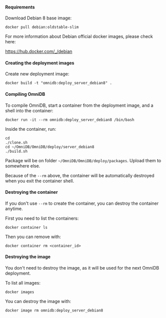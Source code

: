 #### Requirements

Download Debian 8 base image:

```
docker pull debian:oldstable-slim
```

For more information about Debian official docker images, please check here:

https://hub.docker.com/_/debian


#### Creating the deployment images

Create new deployment image:

```
docker build -t "omnidb:deploy_server_debian8" .
```


#### Compiling OmniDB

To compile OmniDB, start a container from the deployment image, and a shell into
the container:

```
docker run -it --rm omnidb:deploy_server_debian8 /bin/bash
```

Inside the container, run:

```
cd
./clone.sh
cd ~/OmniDB/OmniDB/deploy/server_debian8
./build.sh
```

Package will be on folder `~/OmniDB/OmniDB/deploy/packages`. Upload them to
somewhere else.

Because of the `--rm` above, the container will be automatically destroyed when
you exit the container shell.


#### Destroying the container

If you don't use `--rm` to create the container, you can destroy the container
anytime.

First you need to list the containers:

```
docker container ls
```

Then you can remove with:

```
docker container rm <container_id>
```


#### Destroying the image

You don't need to destroy the image, as it will be used for the next OmniDB
deployment.

To list all images:

```
docker images
```

You can destroy the image with:

```
docker image rm omnidb:deploy_server_debian8
```
